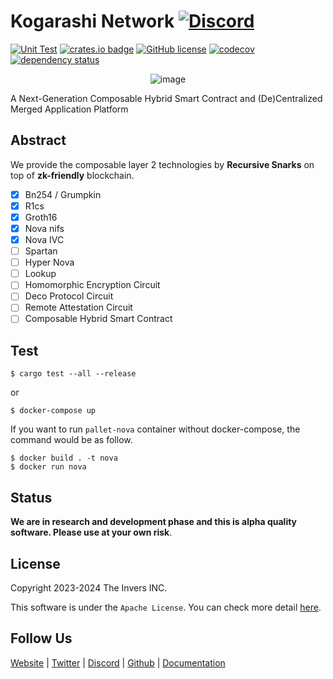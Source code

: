 # Kogarashi Network [![Discord](https://dcbadge.vercel.app/api/server/g3q7tsHKTd?style=social&compact=true)](https://discord.gg/g3q7tsHKTd)
[![Unit Test](https://github.com/KogarashiNetwork/Kogarashi/actions/workflows/test.yml/badge.svg)](https://github.com/KogarashiNetwork/Kogarashi/actions/workflows/test.yml) [![crates.io badge](https://img.shields.io/crates/v/zero-network.svg)](https://crates.io/crates/zero-network) [![GitHub license](https://img.shields.io/badge/license-GPL3%2FApache2-blue)](#LICENSE) [![codecov](https://codecov.io/gh/KogarashiNetwork/Kogarashi/branch/master/graph/badge.svg?token=QDWPAPMKLT)](https://codecov.io/gh/KogarashiNetwork/Kogarashi) [![dependency status](https://deps.rs/crate/zero-network/0.1.10/status.svg)](https://deps.rs/crate/zero-network/0.1.10)

<div align="center">
    <img alt="image" src="https://github.com/KogarashiNetwork/Kogarashi/assets/39494661/5a40d34b-8501-4fe4-a59e-2d097bde154d">
</div>

A Next-Generation Composable Hybrid Smart Contract and (De)Centralized Merged Application Platform

## Abstract

We provide the composable layer 2 technologies by **Recursive Snarks** on top of **zk-friendly** blockchain.

- [x] Bn254 / Grumpkin
- [x] R1cs
- [x] Groth16
- [x] Nova nifs
- [x] Nova IVC
- [ ] Spartan
- [ ] Hyper Nova
- [ ] Lookup
- [ ] Homomorphic Encryption Circuit
- [ ] Deco Protocol Circuit
- [ ] Remote Attestation Circuit
- [ ] Composable Hybrid Smart Contract

## Test

```shell
$ cargo test --all --release
```

or

```shell
$ docker-compose up
```

If you want to run `pallet-nova` container without docker-compose, the command would be as follow.

```shell
$ docker build . -t nova
$ docker run nova
```

## Status

**We are in research and development phase and this is alpha quality software. Please use at your own risk**.

## License
Copyright 2023-2024 The Invers INC.

This software is under the `Apache License`.
You can check more detail [here](./LICENSE).

## Follow Us

[Website](https://kogarashi-network.com/) | [Twitter](https://twitter.com/KogarashiCrypto) | [Discord](https://discord.gg/g3q7tsHKTd) | [Github](https://github.com/KogarashiNetwork) | [Documentation](https://kogarashinetwork.github.io/)
